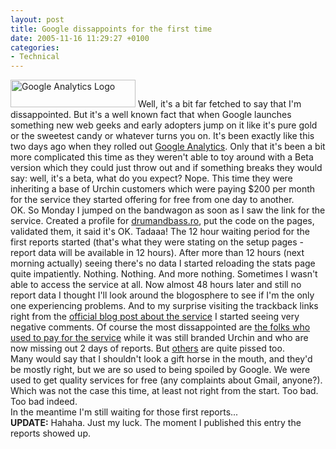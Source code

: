 ```yaml
---
layout: post
title: Google dissappoints for the first time
date: 2005-11-16 11:29:27 +0100
categories:
- Technical
---
```

<p><img src="http://www.rusiczki.net/blog/blogpics/google_analytics_logo.gif" width="200" height="44" alt="Google Analytics Logo" class="postimage" /> Well, it's a bit far fetched to say that I'm dissappointed. But it's a well known fact that when Google launches something new web geeks and early adopters jump on it like it's pure gold or the sweetest candy or whatever turns you on. It's been exactly like this two days ago when they rolled out <a href="http://www.google.com/analytics/">Google Analytics</a>. Only that it's been a bit more complicated this time as they weren't able to toy around with a Beta version which they could just throw out and if something breaks they would say: well, it's a beta, what do you expect? Nope. This time they were inheriting a base of Urchin customers which were paying $200 per month for the service they started offering for free from one day to another.<br />
OK. So Monday I jumped on the bandwagon as soon as I saw the link for the service. Created a profile for <a href="http://www.drumandbass.ro">drumandbass.ro</a>, put the code on the pages, validated them, it said it's OK. Tadaaa! The 12 hour waiting period for the first reports started (that's what they were stating on the setup pages - report data will be available in 12 hours). After more than 12 hours (next morning actually) seeing there's no data I started reloading the stats page quite impatiently. Nothing. Nothing. And more nothing. Sometimes I wasn't able to access the service at all. Now almost 48 hours later and still no report data I thought I'll look around the blogosphere to see if I'm the only one experiencing problems. And to my surprise visiting the trackback links right from the <a href="http://googleblog.blogspot.com/2005/11/circle-of-analytics.html">official blog post about the service</a> I started seeing very negative comments. Of course the most dissappointed are <a href="http://onotech.blogspot.com/2005_11_01_onotech_archive.html#113200904055483341">the folks who used to pay for the service</a> while it was still branded Urchin and who are now missing out 2 days of reports. But <a href="http://www.micropersuasion.com/2005/11/google_analytic.html">others</a> are quite pissed too.<br />
Many would say that I shouldn't look a gift horse in the mouth, and they'd be mostly right, but we are so used to being spoiled by Google. We were used to get quality services for free (any complaints about Gmail, anyone?). Which was not the case this time, at least not right from the start. Too bad. Too bad indeed.<br />
In the meantime I'm still waiting for those first reports...<br />
<b>UPDATE:</b> Hahaha. Just my luck. The moment I published this entry the reports showed up.</p>
